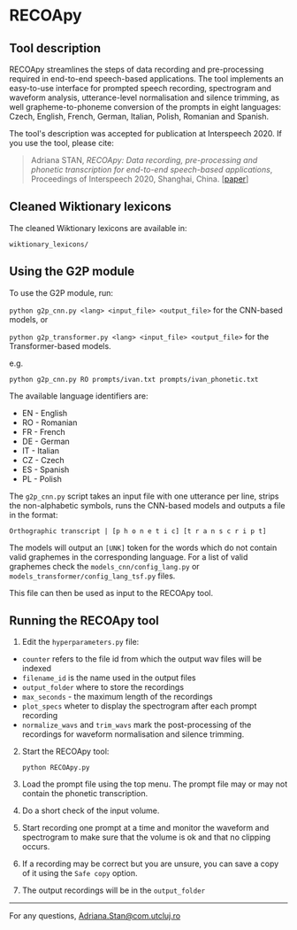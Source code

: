 # RECOApy

## Tool description

RECOApy streamlines the steps of data recording and pre-processing 
required in end-to-end speech-based applications. The tool implements an easy-to-use 
interface for prompted speech recording, spectrogram and waveform analysis, 
utterance-level normalisation and silence trimming, as well grapheme-to-phoneme 
conversion of the prompts in eight languages:  Czech, English, French, German, 
Italian, Polish, Romanian and Spanish.

The tool's description was accepted for publication at Interspeech 2020. If you
use the tool, please cite:
> Adriana STAN, *RECOApy: Data recording, pre-processing and phonetic transcription 
for end-to-end speech-based applications*, Proceedings of Interspeech 2020, Shanghai, China. \[[paper](https://arxiv.org/abs/2009.05493)\]


## Cleaned Wiktionary lexicons

The cleaned Wiktionary lexicons are available in: 

    wiktionary_lexicons/

## Using the G2P module

To use the G2P module, run:

`python g2p_cnn.py <lang> <input_file> <output_file>`  for the CNN-based models, or

`python g2p_transformer.py <lang> <input_file> <output_file>` for the Transformer-based models.

e.g.

`python g2p_cnn.py RO prompts/ivan.txt prompts/ivan_phonetic.txt`

The available language identifiers are:
- EN - English
- RO - Romanian
- FR - French
- DE - German
- IT - Italian
- CZ - Czech
- ES - Spanish
- PL - Polish

The `g2p_cnn.py` script takes an input file with one utterance per line, strips the non-alphabetic symbols, runs the CNN-based models and outputs a file in the format:

`Orthographic transcript | [p h o n e t i c] [t r a n s c r i p t]`

The models will output an  `[UNK]` token for the words which do not contain valid graphemes in the corresponding language. For a list of valid graphemes check the `models_cnn/config_lang.py` or `models_transformer/config_lang_tsf.py` files.

This file can then be used as input to the RECOApy tool.


## Running the RECOApy tool


1. Edit the `hyperparameters.py` file:
- `counter` refers to the file id from which the output wav files will be indexed
- `filename_id` is the name used in the output files
- `output_folder` where to store the recordings
- `max_seconds` - the maximum length of the recordings
- `plot_specs` wheter to display the spectrogram after each prompt recording
- `normalize_wavs` and `trim_wavs` mark the post-processing of the recordings for waveform normalisation and silence trimming.

2. Start the RECOApy tool:

    `python RECOApy.py`

3. Load the prompt file using the top menu. The prompt file may or may not contain the phonetic transcription. 
4. Do a short check of the input volume.
5. Start recording one prompt at a time and monitor the waveform and spectrogram to make sure that the volume is ok and that no clipping occurs.
6. If a recording may be correct but you are unsure, you can save a copy of it using the `Safe copy` option.
7. The output recordings will be in the `output_folder`



***

For any questions,
Adriana.Stan@com.utcluj.ro
